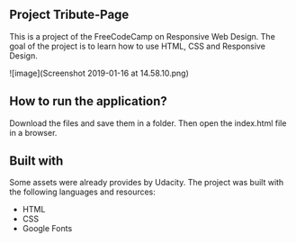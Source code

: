 ## Project Tribute-Page

This is a project of the FreeCodeCamp on Responsive Web Design.
The goal of the project is to learn how to use HTML, CSS and Responsive Design.

![image](Screenshot 2019-01-16 at 14.58.10.png)

## How to run the application?

Download the files and save them in a folder. Then open the index.html file in a browser.

## Built with

Some assets were already provides by Udacity. The project was built with the following languages and resources:

- HTML
- CSS
- Google Fonts
